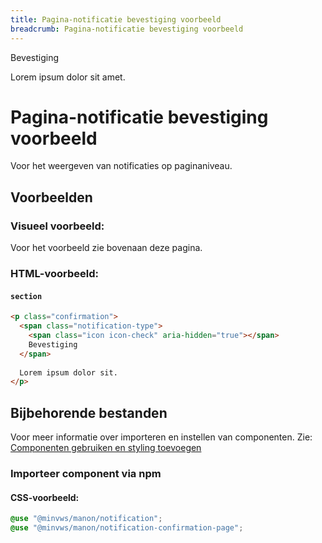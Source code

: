 ```yaml
---
title: Pagina-notificatie bevestiging voorbeeld
breadcrumb: Pagina-notificatie bevestiging voorbeeld
---
```


<section class="confirmation">
  <div>
    <span class="notification-type">
      <span class="icon icon-check" aria-hidden="true"></span>
      Bevestiging
    </span>
    <p>Lorem ipsum dolor sit amet.</p>
  </div>
</section>

<h1 id="introduction">Pagina-notificatie bevestiging voorbeeld</h1>

Voor het weergeven van notificaties op paginaniveau.

<h2 id="examples">Voorbeelden</h2>

### Visueel voorbeeld:

Voor het voorbeeld zie bovenaan deze pagina.

### HTML-voorbeeld:

#### `section`

```html
<p class="confirmation">
  <span class="notification-type">
    <span class="icon icon-check" aria-hidden="true"></span>
    Bevestiging
  </span>
  
  Lorem ipsum dolor sit.
</p>
```

<h2 id="requirements">Bijbehorende bestanden</h2>

Voor meer informatie over importeren en instellen van componenten. Zie:
[Componenten gebruiken en styling toevoegen](/getting-started/installation)

### Importeer component via npm

#### CSS-voorbeeld:

```css
@use "@minvws/manon/notification";
@use "@minvws/manon/notification-confirmation-page";
```
